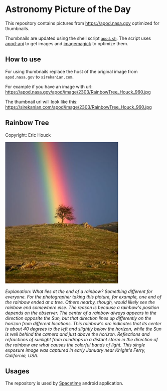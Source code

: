 # Astronomy Picture of the Day

This repository contains pictures from https://apod.nasa.gov optimized for thumbnails.

Thumbnails are updated using the shell script [`apod.sh`](apod.sh). The script
uses [apod-api](https://github.com/nasa/apod-api) to get images and [imagemagick](https://imagemagick.org) to
optimize them.

## How to use

For using thumbnails replace the host of the original image from `apod.nasa.gov` to `sirekanian.com`.

For example if you have an image with url:<br>
https://apod.nasa.gov/apod/image/2303/RainbowTree_Houck_960.jpg

The thumbnail url will look like this:<br>
https://sirekanian.com/apod/image/2303/RainbowTree_Houck_960.jpg

## Rainbow Tree

Copyright: Eric Houck

[![the picture of the day][1]][2]

_Explanation: What lies at the end of a rainbow? Something different for everyone.  For the photographer taking this picture, for example, one end of the rainbow ended at a tree. Others nearby, though, would likely see the rainbow end somewhere else.  The reason is because a rainbow's position depends on the observer.  The center of a rainbow always appears in the direction opposite the Sun, but that direction lines up differently on the horizon from different locations. This rainbow's arc indicates that its center is about 40 degrees to the left and slightly below the horizon, while the Sun is well behind the camera and just above the horizon. Reflections and refractions of sunlight from raindrops in a distant storm in the direction of the rainbow are what causes the colorful bands of light. This single exposure image was captured in early January near Knight's Ferry, California, USA._

## Usages

The repository is used by [Spacetime][3] android application.

[1]: image/2303/RainbowTree_Houck_960.jpg

[2]: https://apod.nasa.gov/apod/image/2303/RainbowTree_Houck_960.jpg

[3]: https://github.com/sirekanian/spacetime
